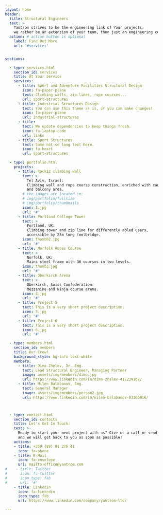 ```yaml
---
layout: home
header:
  title: Structural Engineers
  text: >
    Yantrom strives to be the engineering link of Your projects, 
    we rather be an extension of your team, then just an engineering consultant. 
  action: # action button is optional
    label: Find Out More
    url: '#services'


sections:

  - type: services.html
    section_id: services
    title: At Your Service
    services:
      - title: Sport and Adventure Facilities Structural Design
        icon: fa-paper-plane
        text: Climbing walls, zip-lines, rope courses...
        url: sport-structures
      - title: Industrial Structures Design
        text: You can use this theme as is, or you can make changes!
        icon: fa-paper-plane
        url: industrial-structures
      - title: 
        text: We update dependencies to keep things fresh.
        icon: fa-laptop-code
        url: links
      - title: Sport Structures
        text: Some not-so long text here.
        icon: fa-heart
        url: sport-structures

  - type: portfolio.html
    projects:
      - title: RockIZ climbing wall
        text: >
          Tel Aviv, Israel:
          Climbing wall and rope course construction, enriched with canopy roof
          and balcony area.
        # the images are located in:
        # img/portfolio/fullsize
        # img/portfolio/thumbnails
        icon: 1.jpg
        url: '#'
      - title: Portland College Tower
        text: >
          Portland, UK:
          Climbing tower and zip line for differently abled users, 
          accessible by 25m long footbridge.
        icon: thumb02.jpg
        url: '#'
      - title: Norfolk Ropes Course
        text: >
          Norfolk, UK:
          Mains steel frame with 36 courses in two levels.
        icon: thumb3.jpg
        url: '#'
      - title: Oberkirch Arena
        text: >
          Oberkirch, Swiss Confederation:
          Mezzanine and Ninja course arena.
        icon: 4.jpg
        url: '#'
      - title: Project 5
        text: This is a very short project description.
        icon: 5.jpg
        url: '#'
      - title: Project 6
        text: This is a very short project description.
        icon: 6.jpg
        url: '#'

  - type: members.html
    section_id: members
    title: Our Crew!
    background_style: bg-info text-white
    members:
      - title: Dimo Zhelev, Dr. Eng.
        text: Lead Structural Engineer, Managing Partner
        image: assets/img/members/dimo.jpg
        url: https://www.linkedin.com/in/dimo-zhelev-41723a1b2/
      - title: Milen Balabanov, Eng.
        text: General Manager
        image: assets/img/members/person2.jpg
        url: https://www.linkedin.com/in/milen-balabanov-03166916/



  - type: contact.html
    section_id: contacts
    title: Let's Get In Touch!
    text: >-
      Ready to start your next project with us? Give us a call or send us an email
      and we will get back to you as soon as possible!
    actions:
    - title: +359 (89) 91 276 41
      icon: fa-phone
    - title: E-Mail
      icon: fa-envelope
      url: mailto:office@yantrom.com
#    - title: Twitter
#      icon: fa-twitter
#      icon_type: fab
#      url: '#'
    - title: Linkedin
      icon: fa-linkedin
      icon_type: fab
      url: https://www.linkedin.com/company/yantrom-ltd/

---
```

